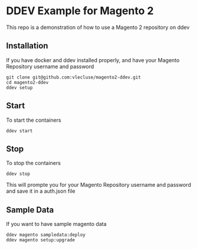 # DDEV Example for Magento 2
This repo is a demonstration of how to use a Magento 2 repository on ddev
## Installation
If you have docker and ddev installed properly, and have your Magento Repository username and password

```
git clone git@github.com:vlecluse/magento2-ddev.git
cd magento2-ddev
ddev setup
```
## Start
To start the containers
```
ddev start
```

## Stop
To stop the containers
```
ddev stop
```


This will prompte you for your Magento Repository username and password and save it in a auth.json file

## Sample Data
If you want to have sample magento data

```
ddev magento sampledata:deploy
ddev magento setup:upgrade
```
